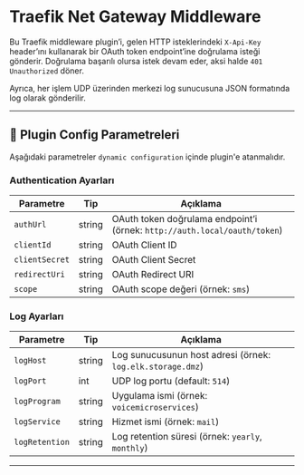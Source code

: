 # Traefik Net Gateway Middleware

Bu Traefik middleware plugin’i, gelen HTTP isteklerindeki `X-Api-Key` header’ını kullanarak bir OAuth token endpoint’ine doğrulama isteği gönderir. Doğrulama başarılı olursa istek devam eder, aksi halde `401 Unauthorized` döner.

Ayrıca, her işlem UDP üzerinden merkezi log sunucusuna JSON formatında log olarak gönderilir.

---

## 🔧 Plugin Config Parametreleri

Aşağıdaki parametreler `dynamic configuration` içinde plugin'e atanmalıdır.

### Authentication Ayarları

| Parametre      | Tip     | Açıklama                                                                 |
|----------------|---------|--------------------------------------------------------------------------|
| `authUrl`      | string  | OAuth token doğrulama endpoint’i (örnek: `http://auth.local/oauth/token`) |
| `clientId`     | string  | OAuth Client ID                                                          |
| `clientSecret` | string  | OAuth Client Secret                                                      |
| `redirectUri`  | string  | OAuth Redirect URI                                                       |
| `scope`        | string  | OAuth scope değeri (örnek: `sms`)                                        |

### Log Ayarları

| Parametre      | Tip     | Açıklama                                                                 |
|----------------|---------|--------------------------------------------------------------------------|
| `logHost`      | string  | Log sunucusunun host adresi (örnek: `log.elk.storage.dmz`)               |
| `logPort`      | int     | UDP log portu (default: `514`)                                           |
| `logProgram`   | string  | Uygulama ismi (örnek: `voicemicroservices`)                              |
| `logService`   | string  | Hizmet ismi (örnek: `mail`)                                              |
| `logRetention` | string  | Log retention süresi (örnek: `yearly`, `monthly`)                         |

---